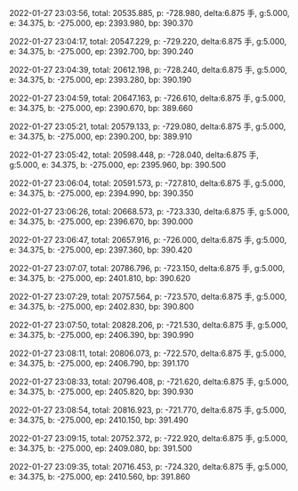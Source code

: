 2022-01-27 23:03:56, total: 20535.885, p: -728.980, delta:6.875 手, g:5.000, e: 34.375, b: -275.000, ep: 2393.980, bp: 390.370

2022-01-27 23:04:17, total: 20547.229, p: -729.220, delta:6.875 手, g:5.000, e: 34.375, b: -275.000, ep: 2392.700, bp: 390.240

2022-01-27 23:04:39, total: 20612.198, p: -728.240, delta:6.875 手, g:5.000, e: 34.375, b: -275.000, ep: 2393.280, bp: 390.190

2022-01-27 23:04:59, total: 20647.163, p: -726.610, delta:6.875 手, g:5.000, e: 34.375, b: -275.000, ep: 2390.670, bp: 389.660

2022-01-27 23:05:21, total: 20579.133, p: -729.080, delta:6.875 手, g:5.000, e: 34.375, b: -275.000, ep: 2390.200, bp: 389.910

2022-01-27 23:05:42, total: 20598.448, p: -728.040, delta:6.875 手, g:5.000, e: 34.375, b: -275.000, ep: 2395.960, bp: 390.500

2022-01-27 23:06:04, total: 20591.573, p: -727.810, delta:6.875 手, g:5.000, e: 34.375, b: -275.000, ep: 2394.990, bp: 390.350

2022-01-27 23:06:26, total: 20668.573, p: -723.330, delta:6.875 手, g:5.000, e: 34.375, b: -275.000, ep: 2396.670, bp: 390.000

2022-01-27 23:06:47, total: 20657.916, p: -726.000, delta:6.875 手, g:5.000, e: 34.375, b: -275.000, ep: 2397.360, bp: 390.420

2022-01-27 23:07:07, total: 20786.796, p: -723.150, delta:6.875 手, g:5.000, e: 34.375, b: -275.000, ep: 2401.810, bp: 390.620

2022-01-27 23:07:29, total: 20757.564, p: -723.570, delta:6.875 手, g:5.000, e: 34.375, b: -275.000, ep: 2402.830, bp: 390.800

2022-01-27 23:07:50, total: 20828.206, p: -721.530, delta:6.875 手, g:5.000, e: 34.375, b: -275.000, ep: 2406.390, bp: 390.990

2022-01-27 23:08:11, total: 20806.073, p: -722.570, delta:6.875 手, g:5.000, e: 34.375, b: -275.000, ep: 2406.790, bp: 391.170

2022-01-27 23:08:33, total: 20796.408, p: -721.620, delta:6.875 手, g:5.000, e: 34.375, b: -275.000, ep: 2405.820, bp: 390.930

2022-01-27 23:08:54, total: 20816.923, p: -721.770, delta:6.875 手, g:5.000, e: 34.375, b: -275.000, ep: 2410.150, bp: 391.490

2022-01-27 23:09:15, total: 20752.372, p: -722.920, delta:6.875 手, g:5.000, e: 34.375, b: -275.000, ep: 2409.080, bp: 391.500

2022-01-27 23:09:35, total: 20716.453, p: -724.320, delta:6.875 手, g:5.000, e: 34.375, b: -275.000, ep: 2410.560, bp: 391.860